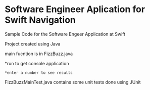 # Software Engineer Aplication for Swift Navigation
Sample Code for the Software Engeer Application at Swift


Project created using Java

main fucntion is in FizzBuzz.java

  *run to get console application
  
    *enter a number to see results

FizzBuzzMainTest.java contains some unit tests done using JUnit 
